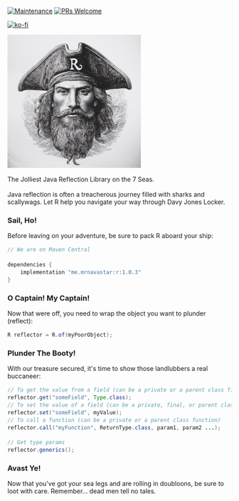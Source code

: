 [![Maintenance](https://img.shields.io/badge/Maintained%3F-yes-green.svg)](https://GitHub.com/Naereen/StrapDown.js/graphs/commit-activity)
[![PRs Welcome](https://img.shields.io/badge/PRs-welcome-brightgreen.svg?style=flat-square)](http://makeapullrequest.com)

[![ko-fi](https://ko-fi.com/img/githubbutton_sm.svg)](https://ko-fi.com/G2G4DZF4D)

<img src="https://raw.githubusercontent.com/MrNavaStar/R/main/pirate.jpg" width="300" height="300">

The Jolliest Java Reflection Library on the 7 Seas.
<br></br>
Java reflection is often a treacherous journey filled with sharks and scallywags. Let R help you navigate your way through Davy Jones Locker.

### Sail, Ho!
Before leaving on your adventure, be sure to pack R aboard your ship:
```gradle
// We are on Maven Central

dependencies {
    implementation "me.mrnavastar:r:1.0.3"
}
```

### O Captain! My Captain!
Now that were off, you need to wrap the object you want to plunder (reflect):
```java
R reflector = R.of(myPoorObject);
```

### Plunder The Booty!
With our treasure secured, it's time to show those landlubbers a real buccaneer:
```java
// To get the value from a field (can be a private or a parent class field)
reflector.get("someField", Type.class);
// To set the value of a field (can be a private, final, or parent class field)
reflector.set("someField", myValue);
// To call a function (can be a private or a parent class function)
reflector.call("myFunction", ReturnType.class, param1, param2 ...);

// Get type params
reflector.generics();
```

### Avast Ye!
Now that you've got your sea legs and are rolling in doubloons, be sure to loot with care. Remember... dead men tell no tales.
